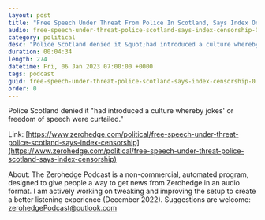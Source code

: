 ```yaml
---
layout: post
title: "Free Speech Under Threat From Police In Scotland, Says Index On Censorship"
audio: free-speech-under-threat-police-scotland-says-index-censorship-0
category: political
desc: "Police Scotland denied it &quot;had introduced a culture whereby jokes' or freedom of speech were curtailed.&quot;"
duration: 00:04:34
length: 274
datetime: Fri, 06 Jan 2023 07:00:00 +0000
tags: podcast
guid: free-speech-under-threat-police-scotland-says-index-censorship-0
order: 0
---
```

Police Scotland denied it &quot;had introduced a culture whereby jokes' or freedom of speech were curtailed.&quot;

Link: [https://www.zerohedge.com/political/free-speech-under-threat-police-scotland-says-index-censorship](https://www.zerohedge.com/political/free-speech-under-threat-police-scotland-says-index-censorship)

About: The Zerohedge Podcast is a non-commercial, automated program, designed to give people a way to get news from Zerohedge in an audio format.  I am actively working on tweaking and improving the setup to create a better listening experience (December 2022).  Suggestions are welcome: [zerohedgePodcast@outlook.com](mailto:zerohedgePodcast@outlook.com)
